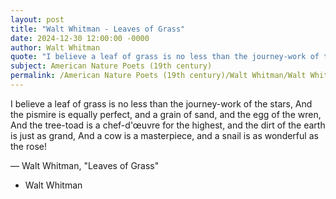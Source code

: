 ```yaml
---
layout: post
title: "Walt Whitman - Leaves of Grass"
date: 2024-12-30 12:00:00 -0000
author: Walt Whitman
quote: "I believe a leaf of grass is no less than the journey-work of the stars,"
subject: American Nature Poets (19th century)
permalink: /American Nature Poets (19th century)/Walt Whitman/Walt Whitman - Leaves of Grass
---
```


I believe a leaf of grass is no less than the journey-work of the stars,
  And the pismire is equally perfect, and a grain of sand, and the egg of the wren,
  And the tree-toad is a chef-d'œuvre for the highest, and the dirt of the earth is just as grand,
  And a cow is a masterpiece, and a snail is as wonderful as the rose!

— Walt Whitman, "Leaves of Grass"

- Walt Whitman
